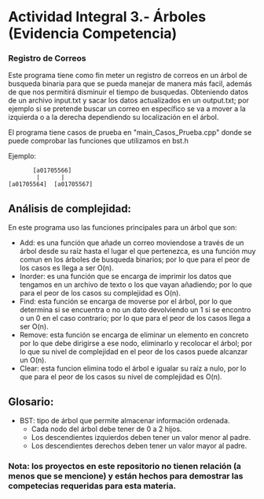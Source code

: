 # Actividad Integral 3.- Árboles (Evidencia Competencia)
### Registro de Correos
Este programa tiene como fin meter un registro de correos en un árbol de busqueda binaria para que se pueda manejar de manera más facil, además de que nos permitirá disminuir el tiempo de busquedas. Obteniendo datos de un archivo input.txt y sacar los datos actualizados en un output.txt; por ejemplo si se pretende buscar un correo en específico se va a mover a la izquierda o a la derecha dependiendo su localización en el árbol.

El programa tiene casos de prueba en "main_Casos_Prueba.cpp" donde se puede comprobar las funciones que utilizamos en bst.h

Ejemplo:

           [a01705566]
            |      |
    [a01705564]  [a01705567]

## Análisis de complejidad: 
En este programa uso las funciones principales para un árbol que son:
 - Add: es una función que añade un correo moviendose a través de un árbol desde su raíz hasta el lugar el que pertenezca, es una función muy comun en los árboles de busqueda binarios; por lo que para el peor de los casos es llega a ser O(n).
 - Inorder: es una función que se encarga de imprimir los datos que tengamos en un archivo de texto o los que vayan añadiendo; por lo que para el peor de los casos su complejidad es O(n).
 - Find: esta función se encarga de moverse por el árbol, por lo que determina si se encuentra o no un dato devolviendo un 1 si se encontro o un 0 en el caso contrario; por lo que para el peor de los casos llega a ser O(n).
 - Remove: esta función se encarga de eliminar un elemento en concreto por lo que debe dirigirse a ese nodo, eliminarlo y recolocar el árbol; por lo que su nivel de complejidad en el peor de los casos puede alcanzar un O(n).
 - Clear: esta funcion elimina todo el árbol e igualar su raíz a nulo, por lo que para el peor de los casos su nivel de complejidad es O(n).


## Glosario:
 - BST: tipo de árbol que permite almacenar información ordenada.
    + Cada nodo del árbol debe tener de 0 a 2 hijos.
    + Los descendientes izquierdos deben tener un valor menor al padre.
    + Los descendientes derechos deben tener un valor mayor al padre.

### Nota: los proyectos en este repositorio no tienen relación (a menos que se mencione) y están hechos para demostrar las competecias requeridas para esta materia.
